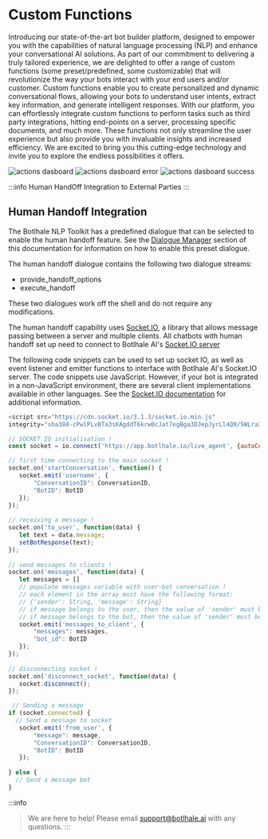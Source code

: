 # Custom Functions

Introducing our state-of-the-art bot builder platform, designed to empower you with the capabilities of natural language processing (NLP) and enhance your conversational AI solutions. As part of our commitment to delivering a truly tailored experience, we are delighted to offer a range of custom functions (some preset/predefined, some customizable) that will revolutionize the way your bots interact with your end users and/or customer. Custom functions enable you to create personalized and dynamic conversational flows, allowing your bots to understand user intents, extract key information, and generate intelligent responses. With our platform, you can effortlessly integrate custom functions to perform tasks such as third party integrations, hitting end-points on a server, processing specific documents, and much more. These functions not only streamline the user experience but also provide you with invaluable insights and increased efficiency. We are excited to bring you this cutting-edge technology and invite you to explore the endless possibilities it offers.

![actions dasboard](https://botlhale-ai-assets.s3.amazonaws.com/doc-imgs/actions-dashboard.png)
![actions dasboard error](https://botlhale-ai-assets.s3.amazonaws.com/doc-imgs/actions-dashboard-error.png)
![actions dasboard success](https://botlhale-ai-assets.s3.amazonaws.com/doc-imgs/actions-dashboard-success.png)

:::info Human HandOff Integration to External Parties
:::

## Human Handoff Integration

The Botlhale NLP Toolkit has a predefined dialogue that can be selected to enable the human handoff feature. See the [Dialogue Manager](https://github.com/Botlhale-AI/documentation/blob/master/docs/0%20-%20Platform/bot-builder/3%20-%20Dialogue%20Manager.md#create-preset-dialogues) section of this documentation for information on how to enable this preset dialogue.

The human handoff dialogue contains the following two dialogue streams: 

- provide_handoff_options 
- execute_handoff 

These two dialogues work off the shell and do not require any modifications. 

The human handoff capability uses [Socket.IO](https://socket.io/docs/v3/), a library that allows message passing between a server and multiple clients. All chatbots with human handoff set up need to connect to Botlhale AI's [Socket.IO server](https://app.botlhale.xyz/live_server)

The following code snippets can be used to set up socket IO, as well as event listener and emitter functions to interface with Botlhale AI's Socket.IO server. The code snippets use JavaScript. However, if your bot is integrated in a non-JavaScript environment, there are several client implementations available in other languages. See the [Socket.IO documentation](https://socket.io/docs/v3/) for additional information.

```js
<script src="https://cdn.socket.io/3.1.3/socket.io.min.js" 
integrity="sha384-cPwlPLvBTa3sKAgddT6krw0cJat7egBga3DJepJyrLl4Q9/5WLra3rrnMcyTyOnh" crossorigin="anonymous"></script>

// SOCKET IO initialisation !
const socket = io.connect('https://app.botlhale.io/live_agent', {autoConnect: false});

// first time connecting to the main socket !
socket.on('startConversation', function() {
   socket.emit('username', {
       "ConversationID": ConversationID,
       "BotID": BotID
   });
});
 
// receiving a message !
socket.on('to_user', function(data) {
   let text = data.message;
   setBotResponse(text);
});
 
// send messages to clients !
socket.on('messages', function(data) {
   let messages = []
   // populate messages variable with user-bot conversation !
   // each element in the array must have the following format:
   // {'sender': String, 'message': String}
   // if message belongs to the user, then the value of 'sender' must be 'user'
   // if message belongs to the bot, then the value of 'sender' must be 'bot'
   socket.emit('messages_to_client', {
       "messages": messages,
       "bot_id": BotID
   });
});
 
// disconnecting socket !
socket.on('disconnect_socket', function(data) {
   socket.disconnect();
});

 // Sending a message
if (socket.connected) {
  // Send a message to socket 
   socket.emit('from_user', {
       "message": message,
       "ConversationID": ConversationID,
       "BotID": BotID
   });
 
} else {
  // Send a message bot
}

```


:::info
> We are here to help! Please email support@botlhale.ai with any questions.
:::
